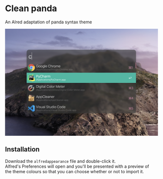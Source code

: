# Clean panda
An Alred adaptation of panda syntax theme

<img src="https://raw.githubusercontent.com/reobin/clean-panda/master/screenshot.png" alt="screenshot" />

## Installation
Download the ``alfredappearance`` file and double-click it.\
Alfred's Preferences will open and you'll be presented with a preview of\
the theme colours so that you can choose whether or not to import it.
